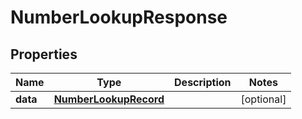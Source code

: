 

# NumberLookupResponse

## Properties

Name | Type | Description | Notes
------------ | ------------- | ------------- | -------------
**data** | [**NumberLookupRecord**](NumberLookupRecord.md) |  |  [optional]



